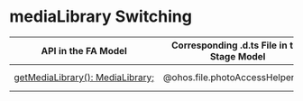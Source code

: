 # mediaLibrary Switching


| API in the FA Model| Corresponding .d.ts File in the Stage Model| Corresponding API in the Stage Model|
| -------- | -------- | -------- |
| [getMediaLibrary():&nbsp;MediaLibrary;](../reference/apis/js-apis-medialibrary.md#medialibrarygetmedialibrary) | \@ohos.file.photoAccessHelper.d.ts | [getPhotoAccessHelper(context: Context): PhotoAccessHelper;](../reference/apis/js-apis-photoAccessHelper.md#photoaccesshelpergetphotoaccesshelper) |

